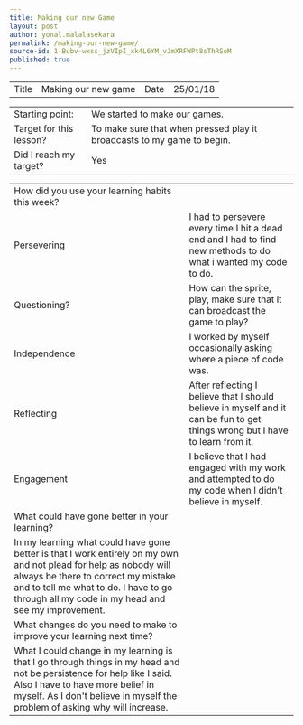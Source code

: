 ```yaml
---
title: Making our new Game
layout: post
author: yonal.malalasekara
permalink: /making-our-new-game/
source-id: 1-Bubv-wxss_jzVIpI_xk4L6YM_vJmXRFWPt8sThRSoM
published: true
---
```

<table>
  <tr>
    <td>Title</td>
    <td>Making our new game</td>
    <td>Date</td>
    <td>25/01/18</td>
  </tr>
</table>


<table>
  <tr>
    <td>Starting point:</td>
    <td>We started to make our games.</td>
  </tr>
  <tr>
    <td>Target for this lesson?</td>
    <td>To make sure that when pressed play it broadcasts to my game to begin.</td>
  </tr>
  <tr>
    <td>Did I reach my target? </td>
    <td>Yes</td>
  </tr>
</table>


<table>
  <tr>
    <td>How did you use your learning habits this week?</td>
    <td></td>
  </tr>
  <tr>
    <td>Persevering</td>
    <td>I had to persevere every time I hit a dead end and I had to find new methods to do what i wanted my code to do.</td>
  </tr>
  <tr>
    <td>Questioning?</td>
    <td>How can the sprite, play, make sure that it can broadcast the game to play?</td>
  </tr>
  <tr>
    <td>Independence</td>
    <td>I worked by myself occasionally asking where a piece of code was.</td>
  </tr>
  <tr>
    <td>Reflecting</td>
    <td>After reflecting I believe that I should believe in myself and it can be fun to get things wrong but I have to learn from it.</td>
  </tr>
  <tr>
    <td>Engagement</td>
    <td>I believe that I had engaged with my work and attempted to do my code when I didn't believe in myself.</td>
  </tr>
  <tr>
    <td>What could have gone better in your learning?</td>
    <td></td>
  </tr>
  <tr>
    <td>In my learning what could have gone better is that I work entirely on my own and not plead for help as nobody will always be there to correct my mistake and to tell me what to do. I have to go through all my code in my head and see my improvement.</td>
    <td></td>
  </tr>
  <tr>
    <td>What changes do you need to make to improve your learning next time?</td>
    <td></td>
  </tr>
  <tr>
    <td>What I could change in my learning is that I go through things in my head and not be persistence for help like I said. Also I have to have more belief in myself. As I don't believe in myself the problem of asking why will increase.</td>
    <td></td>
  </tr>
</table>


